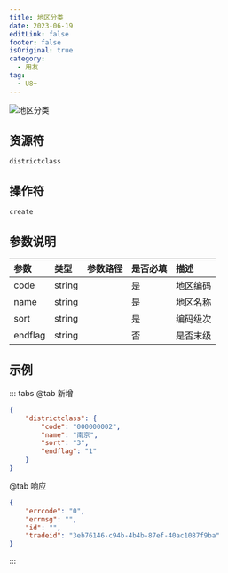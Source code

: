 ```yaml
---
title: 地区分类
date: 2023-06-19
editLink: false
footer: false
isOriginal: true
category:
  - 用友
tag:
  - U8+
---
```


![地区分类](https://nas.ilyl.life:8092/yonyou/u8/as/districtclass.gif)

## 资源符

`districtclass`
  
## 操作符

`create`

## 参数说明

|参数|类型|参数路径|是否必填|描述|
|:-|:-|:-|:-|:-|
|code|string||是|地区编码|
|name|string||是|地区名称|
|sort|string||是|编码级次|
|endflag|string||否|是否末级|

## 示例

::: tabs
@tab 新增

```json
{
    "districtclass": {
        "code": "000000002",
        "name": "南京",
        "sort": "3",
        "endflag": "1"
    }
}
```

@tab 响应

```json
{
    "errcode": "0",
    "errmsg": "",
    "id": "",
    "tradeid": "3eb76146-c94b-4b4b-87ef-40ac1087f9ba"
}
```

:::
